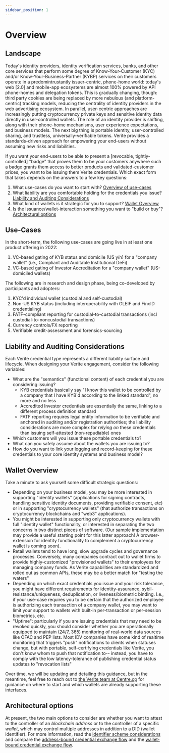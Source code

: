 ```yaml
---
sidebar_position: 1
---
```


# Overview

## Landscape

Today's identity providers, identity verification services, banks, and other core services that perform some degree of Know-Your-Customer (KYC) and/or Know-Your-Business-Partner (KYBP) services on their customers operate in a predomintrustantly issuer-centric, phone-home world: today's web [2.0] and mobile-app ecosystems are almost 100% powered by API phone-homes and delegation tokens. This is gradually changing, though: third party cookies are being replaced by more nebulous (and platform-centric) tracking models, reducing the centrality of identity providers in the web advertising ecosystem. In parallel, user-centric approaches are increasingly putting cryptocurrency private keys and sensitive identity data directly in user-controlled wallets. The role of an identity provider is shifting, along with their phone-home mechanisms, user experience expectations, and business models. The next big thing is portable identity, user-controlled sharing, and trustless, universally-verifiable tokens. Verite provides a standards-driven approach for empowering your end-users without assuming new risks and liabilities.

If you want your end-users to be able to present a [revocable, tightly-controlled] "badge" that proves them to be your customers anywhere such a badge grants them access to better products and validated-customer prices, you want to be issuing them Verite credentials. Which exact form that takes depends on the answers to a few key questions:

1. What use-cases do you want to start with? [Overview of use-cases](#Use-cases)
1. What liability are you comfortable holding for the credentials you issue? [Liability and Auditing Considerations](#liability-and-auditing-considerations)
1. What kind of wallets is it strategic for you to support? [Wallet Overview](#Wallet-Overview)
1. Is the issuance/wallet-interaction something you want to "build or buy"? [Architectural options](#architectural-options)

## Use-Cases

In the short-term, the following use-cases are going live in at least one product offering in 2022:

1. VC-based gating of KYB status and domicile (US y/n) for a "company wallet" (i.e., Compliant and Auditable Institutional DeFi) 
1. VC-based gating of Investor Accreditation for a "company wallet" (US-domiciled wallets) 

The following are in research and design phase, being co-developed by participants and adopters:

1. KYC'd individual wallet (custodial and self-custodial)
1. Non-US KYB status (including interoperability with GLEIF and FincID credentialing)
1. FATF-compliant reporting for custodial-to-custodial transactions (incl custodial-to-noncustodial transactions)
1. Currency controls/FX reporting
1. Verifiable credit-assessment and forensics-sourcing

## Liability and Auditing Considerations

Each Verite credential type represents a different liability surface and lifecycle.  When designing your Verite engagement, consider the following variables:
* What are the "semantics" (functional content) of each credential you are considering issuing? 
    - KYB credentials basically say "I know this wallet to be controlled by a company that I have KYB'd according to the linked standard", no more and no less
    - Accredited Investor credentials are essentially the same, linking to a different process definition standard
    - FATF reporting requires legal entity information to be verifiable and anchored in auditing and/or registration authorities; the liability considerations are more complex for *relying on* these credentials than issuing self-attested (non-repudiable) ones
* Which customers will you issue these portable credentials to? 
* What can you safely assume about the wallets you are issuing to?
* How do you want to link your logging and record-keeping for these credentials to your core identity systems and business model?

## Wallet Overview

Take a minute to ask yourself some difficult strategic questions: 
* Depending on your business model, you may be more interested in supporting "identity wallets" (applications for signing contracts, handling sensitive identity documents, providing verifiable consent, etc) or in supporting "cryptocurrency wallets" (that authorize transactions on cryptocurrency blockchains and "web3" applications).  
* You might be interested in supporting only cryptocurrency wallets with full "identity wallet" functionality, or interested in separating the two concerns in two distinct pieces of software.  (Our sample implementation may provide a useful starting point for this latter approach! A browser-extension for identity functionality to complement a cryptocurrency wallet is coming soon).
* Retail wallets tend to have long, slow upgrade cycles and governance processes.  Conversely, many companies contract out to wallet firms to provide highly-customized "provisioned wallets" to their employees for managing company funds. As Verite capabilities are standardized and rolled out as common APIs, these may be a better match for "testing the waters"
* Depending on which exact credentials you issue and your risk tolerance, you might have different requirements for identity-assurance, sybil-resistance/uniqueness, deduplication, or liveness/biometric binding.  I.e., if your use-case requires you to be certain that the authorized employee is authorizing each transaction of a company wallet, you may want to limit your support to wallets with built-in per-transaction or per-session biometrics, etc.
* "Uptime": particularly if you are issuing credentials that may need to be revoked quickly, you should consider whether you are operationally equipped to maintain (24/7, 365) monitoring of real-world data sources like OFAC and PEP lists. Most IDV companies have some kind of realtime monitoring that triggers "push" notifications to clients when statuses change, but with portable, self-certifying credentials like Verite, you don't know whom to push that notification to-- instead, you have to comply with the low latency-tolerance of publishing credential status updates to "revocation lists"

Over time, we will be updating and detailing this guidance, but in the meantime, feel free to reach out to [the Verite team at Centre.op](mailto:verite@centre.io) for guidance on where to start and which wallets are already supporting these interfaces.

## Architectural options

At present, the two main options to consider are whether you want to attest to the controller of an *blockchain address* or to the controller of a specific *wallet*, which may control multiple addresses in addition to a DID (wallet identifier).  For more information, read the [identifier scheme considerations](https://verite.id/verite/patterns/identifier#wallet-based-versus-address-based-holder-identification-schemes) and compare the [address-bound credential exchange flow](https://verite.id/verite/patterns/verification-flow#address-bound-verification-flow) and the [wallet-bound credential exchange flow](https://verite.id/verite/patterns/verification-flow#wallet-bound-verification-flow).